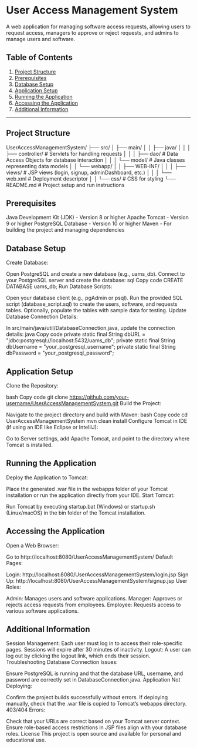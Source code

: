 # User Access Management System

A web application for managing software access requests, allowing users to request access, managers to approve or reject requests, and admins to manage users and software.

## Table of Contents
1. [Project Structure](#project-structure)
2. [Prerequisites](#prerequisites)
3. [Database Setup](#database-setup)
4. [Application Setup](#application-setup)
5. [Running the Application](#running-the-application)
6. [Accessing the Application](#accessing-the-application)
7. [Additional Information](#additional-information)

---

## Project Structure


UserAccessManagementSystem/
├── src/
│   ├── main/
│   │   ├── java/
│   │   │   ├── controller/          # Servlets for handling requests
│   │   │   ├── dao/                 # Data Access Objects for database interaction
│   │   │   └── model/               # Java classes representing data models
│   │   └── webapp/
│   │       ├── WEB-INF/
│   │       │   ├── views/           # JSP views (login, signup, adminDashboard, etc.)
│   │       │   └── web.xml          # Deployment descriptor
│   │       └── css/                 # CSS for styling
└── README.md
                      # Project setup and run instructions
## Prerequisites
Java Development Kit (JDK) - Version 8 or higher
Apache Tomcat - Version 9 or higher
PostgreSQL Database - Version 10 or higher
Maven - For building the project and managing dependencies


## Database Setup
Create Database:

Open PostgreSQL and create a new database (e.g., uams_db).
Connect to your PostgreSQL server and create the database:
sql
Copy code
CREATE DATABASE uams_db;
Run Database Scripts:

Open your database client (e.g., pgAdmin or psql).
Run the provided SQL script (database_script.sql) to create the users, software, and requests tables.
Optionally, populate the tables with sample data for testing.
Update Database Connection Details:

In src/main/java/util/DatabaseConnection.java, update the connection details:
java
Copy code
private static final String dbURL = "jdbc:postgresql://localhost:5432/uams_db";
private static final String dbUsername = "your_postgresql_username";
private static final String dbPassword = "your_postgresql_password";

## Application Setup
Clone the Repository:

bash
Copy code
git clone https://github.com/your-username/UserAccessManagementSystem.git
Build the Project:

Navigate to the project directory and build with Maven:
bash
Copy code
cd UserAccessManagementSystem
mvn clean install
Configure Tomcat in IDE (if using an IDE like Eclipse or IntelliJ):

Go to Server settings, add Apache Tomcat, and point to the directory where Tomcat is installed.

## Running the Application
Deploy the Application to Tomcat:

Place the generated .war file in the webapps folder of your Tomcat installation or run the application directly from your IDE.
Start Tomcat:

Run Tomcat by executing startup.bat (Windows) or startup.sh (Linux/macOS) in the bin folder of the Tomcat installation.

## Accessing the Application
Open a Web Browser:

Go to http://localhost:8080/UserAccessManagementSystem/
Default Pages:

Login: http://localhost:8080/UserAccessManagementSystem/login.jsp
Sign Up: http://localhost:8080/UserAccessManagementSystem/signup.jsp
User Roles:

Admin: Manages users and software applications.
Manager: Approves or rejects access requests from employees.
Employee: Requests access to various software applications.

## Additional Information
Session Management: Each user must log in to access their role-specific pages. Sessions will expire after 30 minutes of inactivity.
Logout: A user can log out by clicking the logout link, which ends their session.
Troubleshooting
Database Connection Issues:

Ensure PostgreSQL is running and that the database URL, username, and password are correctly set in DatabaseConnection.java.
Application Not Deploying:

Confirm the project builds successfully without errors. If deploying manually, check that the .war file is copied to Tomcat’s webapps directory.
403/404 Errors:

Check that your URLs are correct based on your Tomcat server context.
Ensure role-based access restrictions in JSP files align with your database roles.
License
This project is open source and available for personal and educational use.

